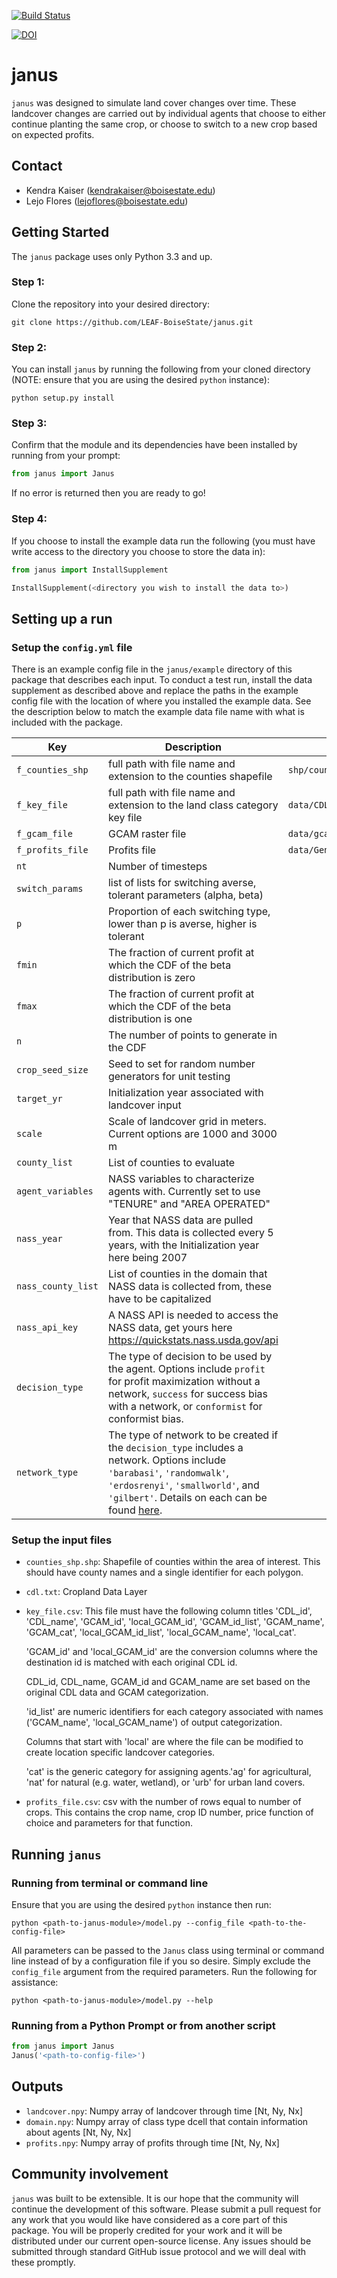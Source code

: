 [![Build Status](https://travis-ci.org/LEAF-BoiseState/janus.svg?branch=master)](https://travis-ci.org/LEAF-BoiseState/janus)

[![DOI](https://zenodo.org/badge/157612222.svg)](https://zenodo.org/badge/latestdoi/157612222)


# janus

`janus` was designed to simulate land cover changes over time. These landcover changes are carried out by individual agents that choose to either continue planting the same crop, or choose to switch to a new crop based on expected profits.

## Contact
- Kendra Kaiser (kendrakaiser@boisestate.edu)
- Lejo Flores (lejoflores@boisestate.edu)

## Getting Started
The `janus` package uses only Python 3.3 and up.

### Step 1:
Clone the repository into your desired directory:

`git clone https://github.com/LEAF-BoiseState/janus.git`

### Step 2:
You can install `janus` by running the following from your cloned directory (NOTE: ensure that you are using the desired `python` instance):

`python setup.py install`

### Step 3:
Confirm that the module and its dependencies have been installed by running from your prompt:

```python
from janus import Janus
```

If no error is returned then you are ready to go!

### Step 4:
If you choose to install the example data run the following (you must have write access to the directory you choose to store the data in):

```python
from janus import InstallSupplement

InstallSupplement(<directory you wish to install the data to>)
```

## Setting up a run

### Setup the `config.yml` file
There is an example config file in the `janus/example` directory of this package that describes each input.  To conduct a test run, install the data supplement as described above and replace the paths in the example config file with the location of where you installed the example data.  See the description below to match the example data file name with what is included with the package.

| Key | Description | Example Data Name
| -- | -- | -- |
| `f_counties_shp` | full path with file name and extension to the counties shapefile | `shp/counties_srb.shp` |
| `f_key_file` | full path with file name and extension to the land class category key file | `data/CDL2GCAM_categories.csv` |
| `f_gcam_file` | GCAM raster file | `data/gcam_2010_domain_3000.tiff` |
| `f_profits_file` | Profits file | `data/GenerateSyntheticPrices_test_output.csv` |
| `nt` | Number of timesteps | |
| `switch_params` | list of lists for switching averse, tolerant parameters (alpha, beta) | |
| `p` | Proportion of each switching type, lower than p is averse, higher is tolerant | |
| `fmin` | The fraction of current profit at which the CDF of the beta distribution is zero | |
| `fmax` | The fraction of current profit at which the CDF of the beta distribution is one | |
| `n` | The number of points to generate in the CDF | |
| `crop_seed_size` | Seed to set for random number generators for unit testing | |
| `target_yr` | Initialization year associated with landcover input | |
| `scale` | Scale of landcover grid in meters. Current options are 1000 and 3000 m | |
| `county_list` | List of counties to evaluate | |
| `agent_variables` | NASS variables to characterize agents with. Currently set to use "TENURE" and "AREA OPERATED" | |
| `nass_year` | Year that NASS data are pulled from. This data is collected every 5 years, with the Initialization year here being 2007 | |
| `nass_county_list` | List of counties in the domain that NASS data is collected from, these have to be capitalized | |
| `nass_api_key` | A NASS API is needed to access the NASS data, get yours here https://quickstats.nass.usda.gov/api | |
| `decision_type` | The type of decision to be used by the agent. Options include `profit` for profit maximization without a network, `success` for success bias with a network, or `conformist` for conformist bias. | |
| `network_type` | The type of network to be created if the `decision_type` includes a network. Options include `'barabasi'`, `'randomwalk'`, `'erdosrenyi'`, `'smallworld'`, and `'gilbert'`. Details on each can be found [here](https://github.com/IMMM-SFA/im3agents/blob/networks/README.md). | | 

### Setup the input files

- `counties_shp.shp`:  Shapefile of counties within the area of interest. This should have county names and a single identifier for each polygon.

- `cdl.txt`:  Cropland Data Layer

- `key_file.csv`:  This file must have the following column titles 'CDL_id',	'CDL_name',	'GCAM_id',	'local_GCAM_id', 'GCAM_id_list',	'GCAM_name',	'GCAM_cat',	'local_GCAM_id_list',	'local_GCAM_name',	'local_cat'.

	'GCAM_id' and	'local_GCAM_id' are the conversion columns where the destination id is matched with each original CDL id.

	CDL_id, CDL_name, GCAM_id and GCAM_name are set based on the original CDL data and GCAM categorization.

	'id_list' are numeric identifiers for each category associated with names ('GCAM_name', 'local_GCAM_name') of output categorization.

	Columns that start with 'local' are where the file can be modified to create location specific landcover categories.

	'cat' is the generic category for assigning agents.'ag' for agricultural, 'nat' for natural (e.g. water, wetland), or 'urb' for urban land covers.

- `profits_file.csv`:  csv with the number of rows equal to number of crops. This contains the crop name, crop ID number, price function of choice and parameters for that function.


## Running `janus`

### Running from terminal or command line
Ensure that you are using the desired `python` instance then run:

`python <path-to-janus-module>/model.py --config_file <path-to-the-config-file>`

All parameters can be passed to the `Janus` class using terminal or command line instead of by a configuration file if you so desire.  Simply exclude the `config_file` argument from the required parameters. Run the following for assistance:

`python <path-to-janus-module>/model.py --help`

### Running from a Python Prompt or from another script

```python
from janus import Janus
Janus('<path-to-config-file>')
```

## Outputs

- `landcover.npy`:  Numpy array of landcover through time [Nt, Ny, Nx]
- `domain.npy`:  Numpy array of class type dcell that contain information about agents [Nt, Ny, Nx]
- `profits.npy`:  Numpy array of profits through time [Nt, Ny, Nx]


## Community involvement
`janus` was built to be extensible.  It is our hope that the community will continue the development of this software.  Please submit a pull request for any work that you would like have considered as a core part of this package.  You will be properly credited for your work and it will be distributed under our current open-source license.  Any issues should be submitted through standard GitHub issue protocol and we will deal with these promptly.
